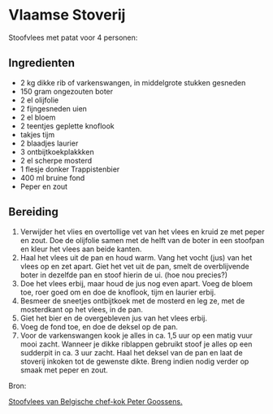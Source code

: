 # Vlaamse Stoverij

Stoofvlees met patat voor 4 personen:

## Ingredienten

- 2 kg dikke rib of varkenswangen, in middelgrote stukken gesneden
- 150 gram ongezouten boter
- 2 el olijfolie
- 2 fijngesneden uien
- 2 el bloem
- 2 teentjes geplette knoflook
- takjes tijm
- 2 blaadjes laurier
- 3 ontbijtkoekplakkken
- 2 el scherpe mosterd
- 1 flesje donker Trappistenbier
- 400 ml bruine fond
- Peper en zout

## Bereiding

1. Verwijder het vlies en overtollige vet van het vlees en kruid ze met peper en zout. Doe de olijfolie samen met de helft van de boter in een stoofpan en kleur het vlees aan beide kanten.
2. Haal het vlees uit de pan en houd warm. Vang het vocht (jus) van het vlees op en zet apart. Giet het vet uit de pan, smelt de overblijvende boter in dezelfde pan en stoof hierin de ui. (hoe nou precies?)
3. Doe het vlees erbij, maar houd de jus nog even apart. Voeg de bloem toe, roer goed om en doe de knoflook, tijm en laurier erbij.
4. Besmeer de sneetjes ontbijtkoek met de mosterd en leg ze, met de mosterdkant op het vlees, in de pan.
5. Giet het bier en de overgebleven jus van het vlees erbij.
6. Voeg de fond toe, en doe de deksel op de pan.
7. Voor de varkenswangen kook je alles in ca. 1,5 uur op een matig vuur mooi zacht. Wanneer je dikke riblappen gebruikt stoof je alles op een sudderpit in ca. 3 uur zacht. Haal het deksel van de pan en laat de stoverij inkoken tot de gewenste dikte. Breng indien nodig verder op smaak met peper en zout.


Bron:

[Stoofvlees van Belgische chef-kok Peter Goossens.](https://www.tastyweb.nl/recept/vlaamse/stoverij)